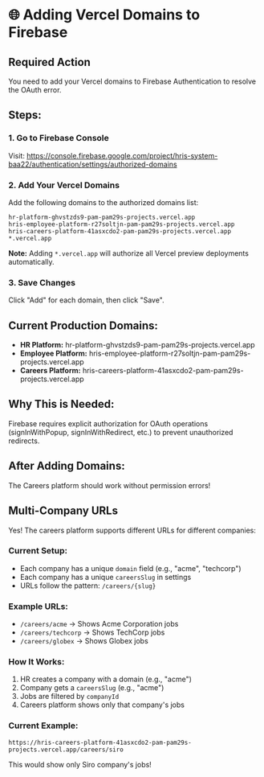 # 🌐 Adding Vercel Domains to Firebase

## Required Action

You need to add your Vercel domains to Firebase Authentication to resolve the OAuth error.

## Steps:

### 1. Go to Firebase Console
Visit: https://console.firebase.google.com/project/hris-system-baa22/authentication/settings/authorized-domains

### 2. Add Your Vercel Domains

Add the following domains to the authorized domains list:

```
hr-platform-ghvstzds9-pam-pam29s-projects.vercel.app
hris-employee-platform-r27soltjn-pam-pam29s-projects.vercel.app
hris-careers-platform-41asxcdo2-pam-pam29s-projects.vercel.app
*.vercel.app
```

**Note:** Adding `*.vercel.app` will authorize all Vercel preview deployments automatically.

### 3. Save Changes

Click "Add" for each domain, then click "Save".

## Current Production Domains:

- **HR Platform:** hr-platform-ghvstzds9-pam-pam29s-projects.vercel.app
- **Employee Platform:** hris-employee-platform-r27soltjn-pam-pam29s-projects.vercel.app
- **Careers Platform:** hris-careers-platform-41asxcdo2-pam-pam29s-projects.vercel.app

## Why This is Needed:

Firebase requires explicit authorization for OAuth operations (signInWithPopup, signInWithRedirect, etc.) to prevent unauthorized redirects.

## After Adding Domains:

The Careers platform should work without permission errors!

## Multi-Company URLs

Yes! The careers platform supports different URLs for different companies:

### Current Setup:
- Each company has a unique `domain` field (e.g., "acme", "techcorp")
- Each company has a unique `careersSlug` in settings
- URLs follow the pattern: `/careers/{slug}`

### Example URLs:
- `/careers/acme` → Shows Acme Corporation jobs
- `/careers/techcorp` → Shows TechCorp jobs
- `/careers/globex` → Shows Globex jobs

### How It Works:

1. HR creates a company with a domain (e.g., "acme")
2. Company gets a `careersSlug` (e.g., "acme")
3. Jobs are filtered by `companyId`
4. Careers platform shows only that company's jobs

### Current Example:
```
https://hris-careers-platform-41asxcdo2-pam-pam29s-projects.vercel.app/careers/siro
```

This would show only Siro company's jobs!
